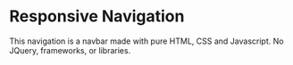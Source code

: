 # Responsive Navigation
This navigation is a navbar made with pure HTML, CSS and Javascript. No JQuery, frameworks, or libraries.